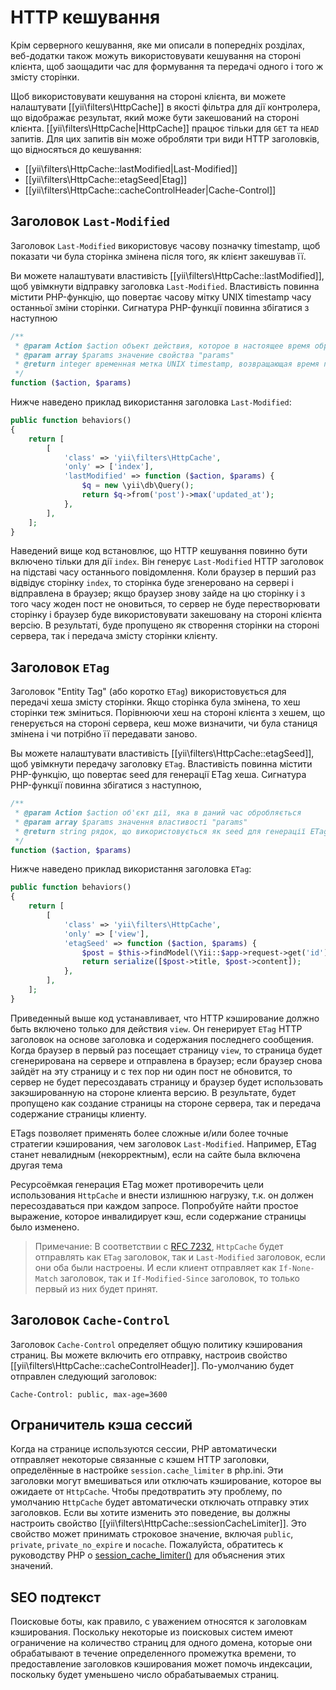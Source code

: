 HTTP кешування
============

Крім серверного кешування, яке ми описали в попередніх розділах, веб-додатки також можуть використовувати кешування на стороні клієнта, щоб заощадити час для формування та передачі одного і того ж змісту сторінки.

Щоб використовувати кешування на стороні клієнта, ви можете налаштувати [[yii\filters\HttpCache]] в якості фільтра для дії контролера, що відображає результат, який може бути закешований на стороні клієнта. [[yii\filters\HttpCache|HttpCache]] працює тільки для `GET` та `HEAD` запитів. Для цих запитів він може обробляти три види HTTP заголовків, що відносяться до кешування:

* [[yii\filters\HttpCache::lastModified|Last-Modified]]
* [[yii\filters\HttpCache::etagSeed|Etag]]
* [[yii\filters\HttpCache::cacheControlHeader|Cache-Control]]


## Заголовок `Last-Modified` <a name="last-modified"></a>

Заголовок `Last-Modified` використовує часову позначку timestamp, щоб показати чи була сторінка змінена після того, як клієнт закешував її.

Ви можете налаштувати властивість [[yii\filters\HttpCache::lastModified]], щоб увімкнути відправку заголовка `Last-Modified`. Властивість повинна містити PHP-функцію, що повертає часову мітку UNIX timestamp часу останньої зміни сторінки. Сигнатура PHP-функції повинна збігатися з наступною

```php
/**
 * @param Action $action объект действия, которое в настоящее время обрабатывается
 * @param array $params значение свойства "params"
 * @return integer временная метка UNIX timestamp, возвращающая время последнего изменения страницы
 */
function ($action, $params)
```

Нижче наведено приклад використання заголовка `Last-Modified`:

```php
public function behaviors()
{
    return [
        [
            'class' => 'yii\filters\HttpCache',
            'only' => ['index'],
            'lastModified' => function ($action, $params) {
                $q = new \yii\db\Query();
                return $q->from('post')->max('updated_at');
            },
        ],
    ];
}
```

Наведений вище код встановлює, що HTTP кешування повинно бути включено тільки для дії `index`. Він 
генерує `Last-Modified` HTTP заголовок на підставі часу останнього повідомлення. Коли браузер в перший раз відвідує сторінку `index`, то сторінка буде згенеровано на сервері і відправлена в браузер; якщо браузер знову зайде на цю сторінку і з того часу жоден пост не оновиться, то сервер не буде перестворювати сторінку і браузер буде використовувати закешовану на стороні клієнта версію. В результаті, буде пропущено як створення сторінки на стороні сервера, так і передача змісту сторінки клієнту.


## Заголовок `ETag` <a name="etag"></a>

Заголовок "Entity Tag" (або коротко `ETag`) використовується для передачі хеша змісту сторінки. Якщо сторінка була змінена, то хеш сторінки теж зміниться. Порівнюючи хеш на стороні клієнта з хешем, що генерується на стороні сервера, кеш може визначити, чи була станиця змінена і чи потрібно її передавати заново.

Вы можете налаштувати властивість [[yii\filters\HttpCache::etagSeed]], щоб увімкнути передачу заголовку `ETag`. Властивість повинна містити PHP-функцію, що повертає seed для генерації ETag хеша. Сигнатура PHP-функції повинна збігатися з наступною,

```php
/**
 * @param Action $action об'єкт дії, яка в даний час обробляється
 * @param array $params значення властивості "params"
 * @return string рядок, що використовується як seed для генерації ETag хеша
 */
function ($action, $params)
```

Нижче наведено приклад використання заголовка `ETag`:

```php
public function behaviors()
{
    return [
        [
            'class' => 'yii\filters\HttpCache',
            'only' => ['view'],
            'etagSeed' => function ($action, $params) {
                $post = $this->findModel(\Yii::$app->request->get('id'));
                return serialize([$post->title, $post->content]);
            },
        ],
    ];
}
```

Приведенный выше код устанавливает, что HTTP кэширование должно быть включено только для действия `view`. Он 
генерирует `ETag` HTTP заголовок на основе заголовка и содержания последнего сообщения. Когда браузер в первый раз посещает страницу `view`, то страница будет сгенерирована на сервере и отправлена в браузер; если браузер снова зайдёт на эту страницу и с тех пор ни один пост не обновится, то сервер не будет пересоздавать страницу и браузер будет использовать закэшированную на стороне клиента версию. В результате, будет пропущено как создание страницы на стороне сервера, так и передача содержание страницы клиенту.

ETags позволяет применять более сложные и/или более точные стратегии кэширования, чем заголовок `Last-Modified`. 
Например, ETag станет невалидным (некорректным), если на сайте была включена другая тема

Ресурсоёмкая генерация ETag может противоречить цели использования `HttpCache` и внести излишнюю нагрузку, 
т.к. он должен пересоздаваться при каждом запросе. Попробуйте найти простое выражение, которое инвалидирует кэш, если содержание страницы было изменено.

> Примечание: В соответствии с [RFC 7232](http://tools.ietf.org/html/rfc7232#section-2.4),
  `HttpCache` будет отправлять как `ETag` заголовок, так и `Last-Modified` заголовок, если они оба были настроены.
  И если клиент отправляет как `If-None-Match` заголовок, так и `If-Modified-Since` заголовок, то только первый из них будет принят.


## Заголовок `Cache-Control` <a name="cache-control"></a>

Заголовок `Cache-Control` определяет общую политику кэширования страниц. Вы можете включить его отправку, настроив свойство [[yii\filters\HttpCache::cacheControlHeader]]. По-умолчанию будет отправлен следующий заголовок:

```
Cache-Control: public, max-age=3600
```

## Ограничитель кэша сессий <a name="session-cache-limiter"></a>

Когда на странице используются сессии, PHP автоматически отправляет некоторые связанные с кэшем HTTP заголовки, определённые в настройке `session.cache_limiter` в php.ini. Эти заголовки могут вмешиваться или отключать кэширование, которое вы ожидаете от `HttpCache`. Чтобы предотвратить эту проблему, по умолчанию `HttpCache` будет автоматически отключать отправку этих заголовков. Если вы хотите изменить это поведение, вы должны настроить свойство [[yii\filters\HttpCache::sessionCacheLimiter]]. Это свойство может принимать строковое значение, включая `public`, `private`, `private_no_expire` и `nocache`. Пожалуйста, обратитесь к руководству PHP о [session_cache_limiter()](http://www.php.net/manual/en/function.session-cache-limiter.php)
для объяснения этих значений.


## SEO подтекст <a name="seo-implications"></a>

Поисковые боты, как правило, с уважением относятся к заголовкам кэширования. Поскольку некоторые из поисковых систем имеют ограничение на количество страниц для одного домена, которые они обрабатывают в течение определенного промежутка времени, то предоставление заголовков кэширования может помочь индексации, поскольку будет уменьшено число обрабатываемых страниц.
